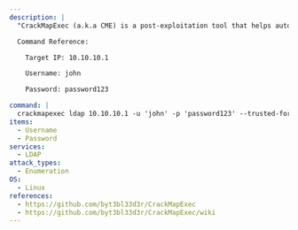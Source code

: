 ```yaml
---
description: |
  "CrackMapExec (a.k.a CME) is a post-exploitation tool that helps automate assessing the security of large Active Directory networks." - https://github.com/byt3bl33d3r/CrackMapExec/wiki. This command will enumerate domain groups, local groups, users, user descriptions, users trusted for delegation, users without a password, You can also use CIDR notation to target a range of ip addresses (i.e. 10.10.10.0/24).

  Command Reference:

  	Target IP: 10.10.10.1

  	Username: john

  	Password: password123

command: |
  crackmapexec ldap 10.10.10.1 -u 'john' -p 'password123' --trusted-for-delegation  --password-not-required --admin-count --users --groups
items:
  - Username
  - Password
services:
  - LDAP
attack_types:
  - Enumeration
OS:
  - Linux
references:
  - https://github.com/byt3bl33d3r/CrackMapExec
  - https://github.com/byt3bl33d3r/CrackMapExec/wiki
---
```

